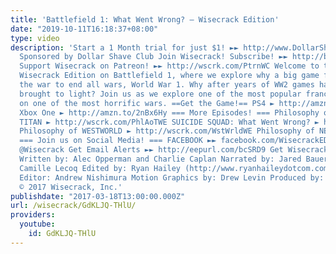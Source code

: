 ```yaml
---
title: 'Battlefield 1: What Went Wrong? – Wisecrack Edition'
date: "2019-10-11T16:18:37+08:00"
type: video
description: 'Start a 1 Month trial for just $1! ►► http://www.DollarShaveClub.com/Wisecrack
  Sponsored by Dollar Shave Club Join Wisecrack! Subscribe! ►► http://bit.ly/1y8Veir
  Support Wisecrack on Patreon! ►► http://wscrk.com/PtrnWC Welcome to this special
  Wisecrack Edition on Battlefield 1, where we explore why a big game franchise chose
  the war to end all wars, World War 1. Why after years of WW2 games has WW1 been
  brought to light? Join us as we explore one of the most popular franchises take
  on one of the most horrific wars. ==Get the Game!== PS4 ► http://amzn.to/2mDAYqv
  Xbox One ► http://amzn.to/2nBx6Hy === More Episodes! === Philosophy of ATTACK ON
  TITAN ► http://wscrk.com/PhlAoTWE SUICIDE SQUAD: What Went Wrong? ► http://wscrk.com/ScdSqdWE
  Philosophy of WESTWORLD ► http://wscrk.com/WstWrldWE Philosophy of NEGAN ► http://wscrk.com/WkgDdNgnWE
  === Join us on Social Media! === FACEBOOK ►► facebook.com/WisecrackEDU TWITTER ►►
  @Wisecrack Get Email Alerts ►► http://eepurl.com/bcSRD9 Get Wisecrack Gear! ►► http://www.wisecrack.co/store
  Written by: Alec Opperman and Charlie Caplan Narrated by: Jared Bauer Directed by:
  Camille Lecoq Edited by: Ryan Hailey (http://www.ryanhaileydotcom.com/) Assistant
  Editor: Andrew Nishimura Motion Graphics by: Drew Levin Produced by: Jacob Salamon
  © 2017 Wisecrack, Inc.'
publishdate: "2017-03-18T13:00:00.000Z"
url: /wisecrack/GdKLJQ-THlU/
providers:
  youtube:
    id: GdKLJQ-THlU
---
```

